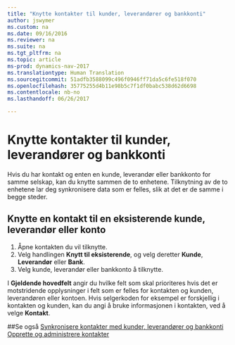 ```yaml
---
title: "Knytte kontakter til kunder, leverandører og bankkonti"
author: jswymer
ms.custom: na
ms.date: 09/16/2016
ms.reviewer: na
ms.suite: na
ms.tgt_pltfrm: na
ms.topic: article
ms-prod: dynamics-nav-2017
ms.translationtype: Human Translation
ms.sourcegitcommit: 51adfb3588099c496f0946ff71da5c6fe518f070
ms.openlocfilehash: 35775255d4b11e98b5c7f1df0babc538d62d6698
ms.contentlocale: nb-no
ms.lasthandoff: 06/26/2017

---
```

# <a name="how-to-link-contacts-with-customers-vendors-and-bank-accounts"></a>Knytte kontakter til kunder, leverandører og bankkonti
Hvis du har kontakt og enten en kunde, leverandør eller bankkonto for samme selskap, kan du knytte sammen de to enhetene. Tilknytning av de to enhetene lar deg synkronisere data som er felles, slik at det er de samme i begge steder.

## <a name="link-a-contact-to-an-existing-customer-vendor-or-bank-account"></a>Knytte en kontakt til en eksisterende kunde, leverandør eller konto
1. Åpne kontakten du vil tilknytte.
2. Velg handlingen **Knytt til eksisterende**, og velg deretter **Kunde**, **Leverandør** eller **Bank**.
3. Velg kunde, leverandør eller bankkonto å tilknytte.

 I **Gjeldende hovedfelt** angir du hvilke felt som skal prioriteres hvis det er motstridende opplysninger i felt som er felles for kontakten og kunden, leverandøren eller kontoen. Hvis selgerkoden for eksempel er forskjellig i kontakten og kunden, kan du angi å bruke informasjonen i kontakten, ved å velge **Kontakt**.


##<a name="see-also"></a>Se også
[Synkronisere kontakter med kunder, leverandører og bankkonti](marketing-synchronize-contacts-customers-vendors-bank-accounts.md)
[Opprette og administrere kontakter](marketing-contacts.md)  

